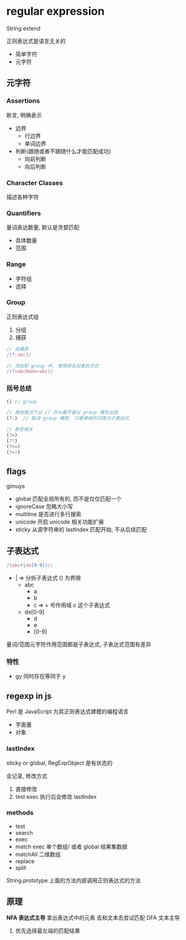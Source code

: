 # regular expression

String extend

正则表达式是语言无关的

- 简单字符
- 元字符

## 元字符

### Assertions

断言, 明确表示

- 边界
  - 行边界
  - 单词边界
- 判断(跟随或者不跟随什么才能匹配成功)
  - 向前判断
  - 向后判断

### Character Classes

描述各种字符

### Quantifiers

量词表达数量, 默认是贪婪匹配

- 具体数量
- 范围

### Range

- 字符组
- 选择

### Group

正则表达式组

1. 分组
2. 捕获

```js
// 未捕获
/(?:abc)/

// 添加到 group 中, 使用命名对象的方式
/(?<abcName>abc)/
```

### 括号总结

```js
() // group

// 其他情况下以 (? 开头都不是以 group 情形出现
(?:)  // 取消 group 捕获, 只是单纯的归类为子表达式

// 断言相关
(?=)
(?!)
(?<=)
(?<!)
```

## flags

gimuys

- global 匹配全局所有的, 而不是仅仅匹配一个
- ignoreCase 忽略大小写
- multiline 是否进行多行搜索
- unicode 开启 unicode 相关功能扩展
- sticky 从源字符串的 lastIndex 匹配开始, 不从后续匹配

## 子表达式

```js
/(abc+|de[0-9])/;
```

- | => 分拆子表达式 () 为界限
  - abc
    - a
    - b
    - c => + 号作用域 c 这个子表达式
  - de[0-9]
    - d
    - e
    - [0-9]

量词/范围元字符作用范围都是子表达式, 子表达式范围有差异

### 特性

- gy 同时存在等同于 y

## regexp in js

Perl 是 JavaScript 为其正则表达式建模的编程语言

- 字面量
- 对象

### lastIndex

sticky or global, RegExpObject 是有状态的

会记录, 修改方式

1. 直接修改
2. test exec 执行后会修改 lastIndex

### methods

- test
- search
- exec
- match     exec 单个数组/ 或者 global 结果集数据
- matchAll  二维数组
- replace
- split

String.prototype 上面的方法内部调用正则表达式的方法

## 原理

**NFA 表达式主导** 拿出表达式中的元素 去和文本去尝试匹配
DFA 文本主导

1. 优先选择最左端的匹配结果